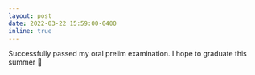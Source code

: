 ```yaml
---
layout: post
date: 2022-03-22 15:59:00-0400
inline: true
---
```


Successfully passed my oral prelim examination. I hope to graduate this summer :pray:
